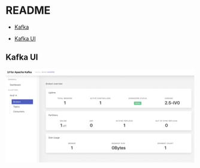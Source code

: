 # README


- [Kafka](https://github.com/conduktor/kafka-stack-docker-compose)

- [Kafka UI](https://github.com/provectus/kafka-ui)


## Kafka UI

![kafka-ui](./kafka_ui.png)